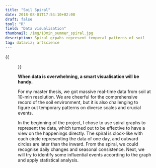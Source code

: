 ```yaml
---
title: "Soil Spiral"
date: 2018-08-01T17:54:10+02:00
draft: false
tool: "R"
field: "Data visualisation"
thumbnail: /img/10min_summer_spiral.jpg
description: Spiral grpahs represent temperal patterns of soil
tag: dataviz; artscience
---
```

<div class="container">
	{{<figure src="/img/10min_summer_spiral.jpg" caption="Soil Spiral, tool: R (ggplot2)">}}
	<article>
<p><strong>When data is overwhelming, a smart visualisation will be handy.</strong></p>

<p>For my master thesis, we got massive real-time data from soil at 10-min resolution. We are cheerful for the comprehensive record of the soil environment, but it is also challenging to figure out temporary patterns on diverse scales and crucial events. </p>

<p>In the beginning of the project, I chose to use spiral graphs to represent the data, which turned out to be effective to have a view on the happenings directly. The spiral is clock-like with each circle representing the data of one day, and outward circles are later than the inward. From the spiral, we could recognise daily changes and seasonal consistence. Next, we will try to identify some influential events according to the graph and apply statistical analysis.</p>
  </article>

</div>
